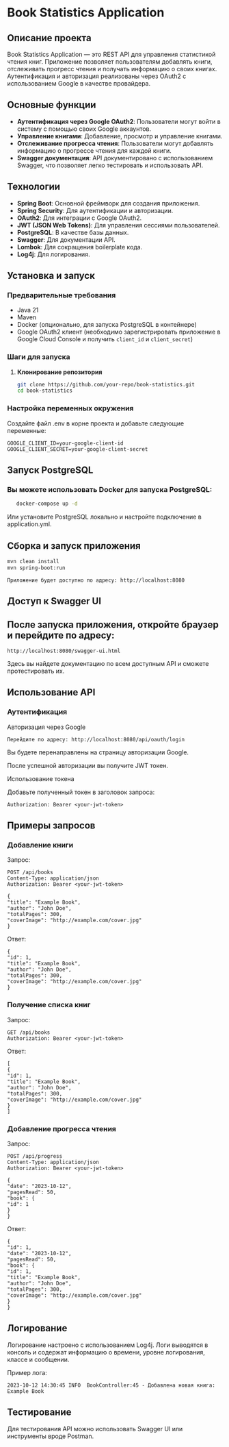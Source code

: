 # Book Statistics Application

## Описание проекта

Book Statistics Application — это REST API для управления статистикой чтения книг. Приложение позволяет пользователям добавлять книги, отслеживать прогресс чтения и получать информацию о своих книгах. Аутентификация и авторизация реализованы через OAuth2 с использованием Google в качестве провайдера.

## Основные функции

- **Аутентификация через Google OAuth2**: Пользователи могут войти в систему с помощью своих Google аккаунтов.
- **Управление книгами**: Добавление, просмотр и управление книгами.
- **Отслеживание прогресса чтения**: Пользователи могут добавлять информацию о прогрессе чтения для каждой книги.
- **Swagger документация**: API документировано с использованием Swagger, что позволяет легко тестировать и использовать API.

## Технологии

- **Spring Boot**: Основной фреймворк для создания приложения.
- **Spring Security**: Для аутентификации и авторизации.
- **OAuth2**: Для интеграции с Google OAuth2.
- **JWT (JSON Web Tokens)**: Для управления сессиями пользователей.
- **PostgreSQL**: В качестве базы данных.
- **Swagger**: Для документации API.
- **Lombok**: Для сокращения boilerplate кода.
- **Log4j**: Для логирования.

## Установка и запуск

### Предварительные требования

- Java 21
- Maven
- Docker (опционально, для запуска PostgreSQL в контейнере)
- Google OAuth2 клиент (необходимо зарегистрировать приложение в Google Cloud Console и получить `client_id` и `client_secret`)

### Шаги для запуска

1. **Клонирование репозитория**

   ```bash
   git clone https://github.com/your-repo/book-statistics.git
   cd book-statistics

### Настройка переменных окружения

Создайте файл .env в корне проекта и добавьте следующие переменные:

```
GOOGLE_CLIENT_ID=your-google-client-id
GOOGLE_CLIENT_SECRET=your-google-client-secret
```

## Запуск PostgreSQL

### Вы можете использовать Docker для запуска PostgreSQL:

```bash
   docker-compose up -d
```

Или установите PostgreSQL локально и настройте подключение в application.yml.

## Сборка и запуск приложения

```bash
mvn clean install
mvn spring-boot:run
```
```
Приложение будет доступно по адресу: http://localhost:8080
```

## Доступ к Swagger UI

## После запуска приложения, откройте браузер и перейдите по адресу:

```
http://localhost:8080/swagger-ui.html
```

Здесь вы найдете документацию по всем доступным API и сможете протестировать их.

## Использование API
### Аутентификация
Авторизация через Google
```
Перейдите по адресу: http://localhost:8080/api/oauth/login
```
Вы будете перенаправлены на страницу авторизации Google.

После успешной авторизации вы получите JWT токен.

Использование токена

Добавьте полученный токен в заголовок запроса:

```
Authorization: Bearer <your-jwt-token>
```
## Примеры запросов

### Добавление книги
Запрос:

```
POST /api/books
Content-Type: application/json
Authorization: Bearer <your-jwt-token>
```
```
{
"title": "Example Book",
"author": "John Doe",
"totalPages": 300,
"coverImage": "http://example.com/cover.jpg"
}
```
Ответ:
```
{
"id": 1,
"title": "Example Book",
"author": "John Doe",
"totalPages": 300,
"coverImage": "http://example.com/cover.jpg"
}
```
### Получение списка книг
Запрос:

```
GET /api/books
Authorization: Bearer <your-jwt-token>
```
Ответ:

```
[
{
"id": 1,
"title": "Example Book",
"author": "John Doe",
"totalPages": 300,
"coverImage": "http://example.com/cover.jpg"
}
]
```
### Добавление прогресса чтения
Запрос:
```
POST /api/progress
Content-Type: application/json
Authorization: Bearer <your-jwt-token>
```
```
{
"date": "2023-10-12",
"pagesRead": 50,
"book": {
"id": 1
}
}
```
Ответ:
```
{
"id": 1,
"date": "2023-10-12",
"pagesRead": 50,
"book": {
"id": 1,
"title": "Example Book",
"author": "John Doe",
"totalPages": 300,
"coverImage": "http://example.com/cover.jpg"
}
}
```
## Логирование
Логирование настроено с использованием Log4j. Логи выводятся в консоль и содержат информацию о времени, уровне логирования, классе и сообщении.

Пример лога:
```
2023-10-12 14:30:45 INFO  BookController:45 - Добавлена новая книга: Example Book
```
## Тестирование
Для тестирования API можно использовать Swagger UI или инструменты вроде Postman.